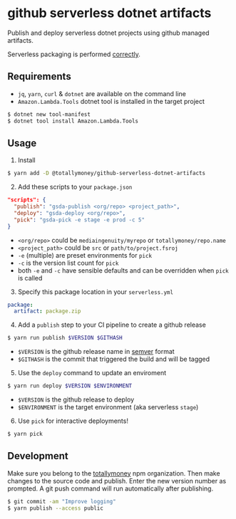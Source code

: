 # github serverless dotnet artifacts

Publish and deploy serverless dotnet projects using github managed artifacts.

Serverless packaging is performed [correctly](https://blair55.github.io/blog/serverless-package-done-right/).

## Requirements

* `jq`, `yarn`, `curl` & `dotnet` are available on the command line
* `Amazon.Lambda.Tools` dotnet tool is installed in the target project

```bash
$ dotnet new tool-manifest
$ dotnet tool install Amazon.Lambda.Tools
```

## Usage

1. Install

```bash
$ yarn add -D @totallymoney/github-serverless-dotnet-artifacts
```

2. Add these scripts to your `package.json`

```json
"scripts": {
  "publish": "gsda-publish <org/repo> <project_path>",
  "deploy": "gsda-deploy <org/repo>",
  "pick": "gsda-pick -e stage -e prod -c 5"
}
```

* `<org/repo>` could be `mediaingenuity/myrepo` or `totallymoney/repo.name`
* `<project_path>` could be `src` or `path/to/project.fsroj`
* `-e` (multiple) are preset environments for `pick`
* `-c` is the version list count for `pick`
* both `-e` and `-c` have sensible defaults and can be overridden when `pick` is called

3. Specify this package location in your `serverless.yml`

```yaml
package:
  artifact: package.zip
```

4. Add a `publish` step to your CI pipeline to create a github release

```bash
$ yarn run publish $VERSION $GITHASH
```

- `$VERSION` is the github release name in [semver](http://semver.org) format
- `$GITHASH` is the commit that triggered the build and will be tagged

5. Use the `deploy` command to update an enviroment

```bash
$ yarn run deploy $VERSION $ENVIRONMENT
```

- `$VERSION` is the github release to deploy
- `$ENVIRONMENT` is the target environment (aka serverless `stage`)

6. Use `pick` for interactive deployments!

```bash
$ yarn pick
```

## Development

Make sure you belong to the [totallymoney](https://www.npmjs.com/settings/totallymoney/packages) npm organization. Then make changes to the source code and publish. Enter the new version number as prompted. A git push command will run automatically after publishing.

```bash
$ git commit -am "Improve logging"
$ yarn publish --access public
```
